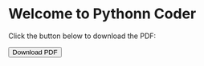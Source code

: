 <!DOCTYPE html>
<html lang="en">
<head>
    <meta charset="UTF-8">
    <meta name="viewport" content="width=device-width, initial-scale=1.0">
    <title>Pythonn Coder</title>
</head>
<body>
    <h1>Welcome to Pythonn Coder</h1>
    <p>Click the button below to download the PDF:</p>
    <a href="https://drive.google.com/uc?export=download&id=1-ijo0GAW933LQMidpgcI_xo4Lgmrdg4P" download>
        <button>Download PDF</button>
    </a>
</body>
</html>
